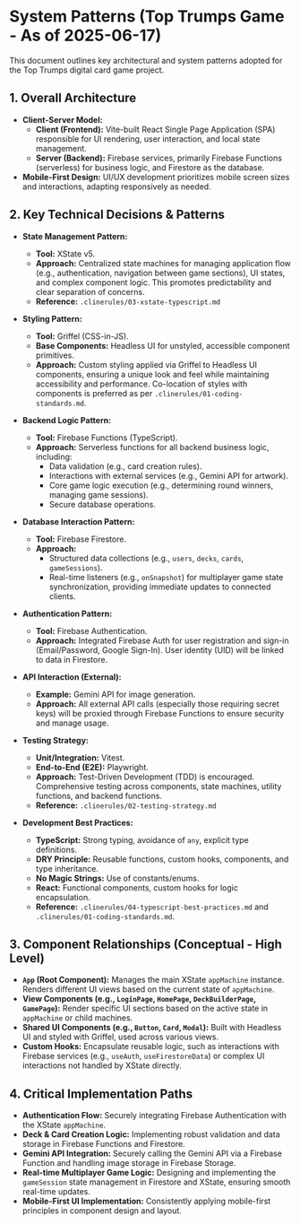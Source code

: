 # System Patterns (Top Trumps Game - As of 2025-06-17)

This document outlines key architectural and system patterns adopted for the Top Trumps digital card game project.

## 1. Overall Architecture
*   **Client-Server Model:**
    *   **Client (Frontend):** Vite-built React Single Page Application (SPA) responsible for UI rendering, user interaction, and local state management.
    *   **Server (Backend):** Firebase services, primarily Firebase Functions (serverless) for business logic, and Firestore as the database.
*   **Mobile-First Design:** UI/UX development prioritizes mobile screen sizes and interactions, adapting responsively as needed.

## 2. Key Technical Decisions & Patterns

*   **State Management Pattern:**
    *   **Tool:** XState v5.
    *   **Approach:** Centralized state machines for managing application flow (e.g., authentication, navigation between game sections), UI states, and complex component logic. This promotes predictability and clear separation of concerns.
    *   **Reference:** `.clinerules/03-xstate-typescript.md`

*   **Styling Pattern:**
    *   **Tool:** Griffel (CSS-in-JS).
    *   **Base Components:** Headless UI for unstyled, accessible component primitives.
    *   **Approach:** Custom styling applied via Griffel to Headless UI components, ensuring a unique look and feel while maintaining accessibility and performance. Co-location of styles with components is preferred as per `.clinerules/01-coding-standards.md`.

*   **Backend Logic Pattern:**
    *   **Tool:** Firebase Functions (TypeScript).
    *   **Approach:** Serverless functions for all backend business logic, including:
        *   Data validation (e.g., card creation rules).
        *   Interactions with external services (e.g., Gemini API for artwork).
        *   Core game logic execution (e.g., determining round winners, managing game sessions).
        *   Secure database operations.

*   **Database Interaction Pattern:**
    *   **Tool:** Firebase Firestore.
    *   **Approach:**
        *   Structured data collections (e.g., `users`, `decks`, `cards`, `gameSessions`).
        *   Real-time listeners (e.g., `onSnapshot`) for multiplayer game state synchronization, providing immediate updates to connected clients.

*   **Authentication Pattern:**
    *   **Tool:** Firebase Authentication.
    *   **Approach:** Integrated Firebase Auth for user registration and sign-in (Email/Password, Google Sign-In). User identity (UID) will be linked to data in Firestore.

*   **API Interaction (External):**
    *   **Example:** Gemini API for image generation.
    *   **Approach:** All external API calls (especially those requiring secret keys) will be proxied through Firebase Functions to ensure security and manage usage.

*   **Testing Strategy:**
    *   **Unit/Integration:** Vitest.
    *   **End-to-End (E2E):** Playwright.
    *   **Approach:** Test-Driven Development (TDD) is encouraged. Comprehensive testing across components, state machines, utility functions, and backend functions.
    *   **Reference:** `.clinerules/02-testing-strategy.md`

*   **Development Best Practices:**
    *   **TypeScript:** Strong typing, avoidance of `any`, explicit type definitions.
    *   **DRY Principle:** Reusable functions, custom hooks, components, and type inheritance.
    *   **No Magic Strings:** Use of constants/enums.
    *   **React:** Functional components, custom hooks for logic encapsulation.
    *   **Reference:** `.clinerules/04-typescript-best-practices.md` and `.clinerules/01-coding-standards.md`.

## 3. Component Relationships (Conceptual - High Level)
*   **`App` (Root Component):** Manages the main XState `appMachine` instance. Renders different UI views based on the current state of `appMachine`.
*   **View Components (e.g., `LoginPage`, `HomePage`, `DeckBuilderPage`, `GamePage`):** Render specific UI sections based on the active state in `appMachine` or child machines.
*   **Shared UI Components (e.g., `Button`, `Card`, `Modal`):** Built with Headless UI and styled with Griffel, used across various views.
*   **Custom Hooks:** Encapsulate reusable logic, such as interactions with Firebase services (e.g., `useAuth`, `useFirestoreData`) or complex UI interactions not handled by XState directly.

## 4. Critical Implementation Paths
*   **Authentication Flow:** Securely integrating Firebase Authentication with the XState `appMachine`.
*   **Deck & Card Creation Logic:** Implementing robust validation and data storage in Firebase Functions and Firestore.
*   **Gemini API Integration:** Securely calling the Gemini API via a Firebase Function and handling image storage in Firebase Storage.
*   **Real-time Multiplayer Game Logic:** Designing and implementing the `gameSession` state management in Firestore and XState, ensuring smooth real-time updates.
*   **Mobile-First UI Implementation:** Consistently applying mobile-first principles in component design and layout.
